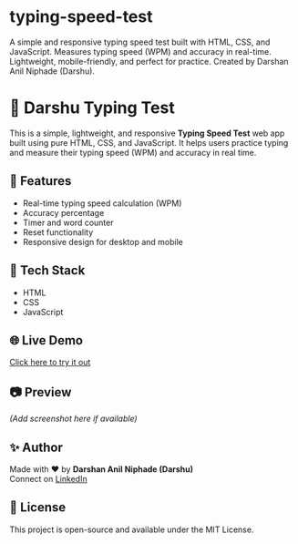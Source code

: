 # typing-speed-test
A simple and responsive typing speed test built with HTML, CSS, and JavaScript. Measures typing speed (WPM) and accuracy in real-time. Lightweight, mobile-friendly, and perfect for practice. Created by Darshan Anil Niphade (Darshu).
# 🧠 Darshu Typing Test

This is a simple, lightweight, and responsive **Typing Speed Test** web app built using pure HTML, CSS, and JavaScript. It helps users practice typing and measure their typing speed (WPM) and accuracy in real time.

## 🚀 Features
- Real-time typing speed calculation (WPM)
- Accuracy percentage
- Timer and word counter
- Reset functionality
- Responsive design for desktop and mobile

## 📁 Tech Stack
- HTML
- CSS
- JavaScript

## 🌐 Live Demo
[Click here to try it out](https://your-username.github.io/darshu-typing-test/)

## 📷 Preview
*(Add screenshot here if available)*

## ✨ Author
Made with ❤️ by **Darshan Anil Niphade (Darshu)**  
Connect on [LinkedIn](https://www.linkedin.com/in/darshan-niphade)

## 📝 License
This project is open-source and available under the MIT License.
